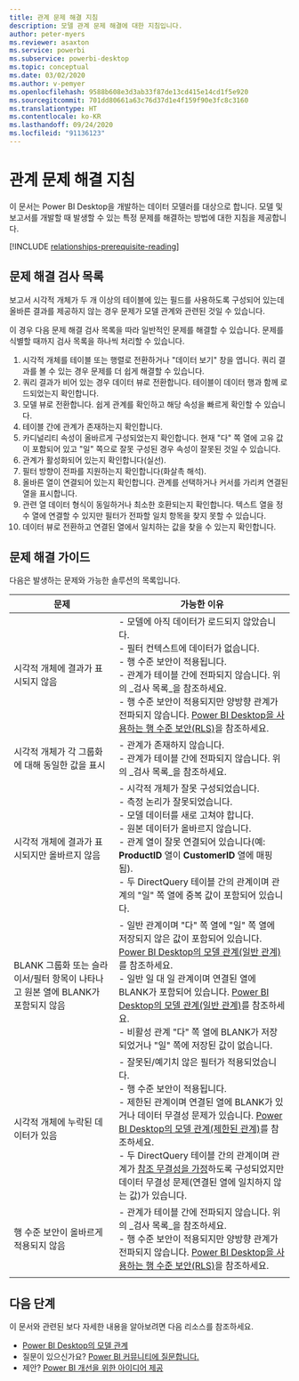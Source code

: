 ```yaml
---
title: 관계 문제 해결 지침
description: 모델 관계 문제 해결에 대한 지침입니다.
author: peter-myers
ms.reviewer: asaxton
ms.service: powerbi
ms.subservice: powerbi-desktop
ms.topic: conceptual
ms.date: 03/02/2020
ms.author: v-pemyer
ms.openlocfilehash: 9588b608e3d3ab33f87de13cd415e14cd1f5e920
ms.sourcegitcommit: 701dd80661a63c76d37d1e4f159f90e3fc8c3160
ms.translationtype: HT
ms.contentlocale: ko-KR
ms.lasthandoff: 09/24/2020
ms.locfileid: "91136123"
---
```

# <a name="relationship-troubleshooting-guidance"></a>관계 문제 해결 지침

이 문서는 Power BI Desktop을 개발하는 데이터 모델러를 대상으로 합니다. 모델 및 보고서를 개발할 때 발생할 수 있는 특정 문제를 해결하는 방법에 대한 지침을 제공합니다.

[!INCLUDE [relationships-prerequisite-reading](includes/relationships-prerequisite-reading.md)]

## <a name="troubleshooting-checklist"></a>문제 해결 검사 목록

보고서 시각적 개체가 두 개 이상의 테이블에 있는 필드를 사용하도록 구성되어 있는데 올바른 결과를 제공하지 않는 경우 문제가 모델 관계와 관련된 것일 수 있습니다.

이 경우 다음 문제 해결 검사 목록을 따라 일반적인 문제를 해결할 수 있습니다. 문제를 식별할 때까지 검사 목록을 하나씩 처리할 수 있습니다.

1. 시각적 개체를 테이블 또는 행렬로 전환하거나 "데이터 보기" 창을 엽니다. 쿼리 결과를 볼 수 있는 경우 문제를 더 쉽게 해결할 수 있습니다.
1. 쿼리 결과가 비어 있는 경우 데이터 뷰로 전환합니다. 테이블이 데이터 행과 함께 로드되었는지 확인합니다.
1. 모델 뷰로 전환합니다. 쉽게 관계를 확인하고 해당 속성을 빠르게 확인할 수 있습니다.
1. 테이블 간에 관계가 존재하는지 확인합니다.
1. 카디널리티 속성이 올바르게 구성되었는지 확인합니다. 현재 "다" 쪽 열에 고유 값이 포함되어 있고 "일" 쪽으로 잘못 구성된 경우 속성이 잘못된 것일 수 있습니다.
1. 관계가 활성화되어 있는지 확인합니다(실선).
1. 필터 방향이 전파를 지원하는지 확인합니다(화살촉 해석).
1. 올바른 열이 연결되어 있는지 확인합니다. 관계를 선택하거나 커서를 가리켜 연결된 열을 표시합니다.
1. 관련 열 데이터 형식이 동일하거나 최소한 호환되는지 확인합니다. 텍스트 열을 정수 열에 연결할 수 있지만 필터가 전파할 일치 항목을 찾지 못할 수 있습니다.
1. 데이터 뷰로 전환하고 연결된 열에서 일치하는 값을 찾을 수 있는지 확인합니다.

## <a name="troubleshooting-guide"></a>문제 해결 가이드

다음은 발생하는 문제와 가능한 솔루션의 목록입니다.

|문제|가능한 이유|
|---------|---------|
|시각적 개체에 결과가 표시되지 않음|- 모델에 아직 데이터가 로드되지 않았습니다.<br />- 필터 컨텍스트에 데이터가 없습니다.<br />- 행 수준 보안이 적용됩니다.<br />- 관계가 테이블 간에 전파되지 않습니다. 위의 _검사 목록_을 참조하세요.<br />- 행 수준 보안이 적용되지만 양방향 관계가 전파되지 않습니다. [Power BI Desktop을 사용하는 행 수준 보안(RLS)](../create-reports/desktop-rls.md)을 참조하세요.|
|시각적 개체가 각 그룹화에 대해 동일한 값을 표시 |- 관계가 존재하지 않습니다.<br />- 관계가 테이블 간에 전파되지 않습니다. 위의 _검사 목록_을 참조하세요.|
|시각적 개체에 결과가 표시되지만 올바르지 않음|- 시각적 개체가 잘못 구성되었습니다.<br />- 측정 논리가 잘못되었습니다.<br />- 모델 데이터를 새로 고쳐야 합니다.<br />- 원본 데이터가 올바르지 않습니다.<br />- 관계 열이 잘못 연결되어 있습니다(예: **ProductID** 열이 **CustomerID** 열에 매핑됨).<br />- 두 DirectQuery 테이블 간의 관계이며 관계의 "일" 쪽 열에 중복 값이 포함되어 있습니다.|
|BLANK 그룹화 또는 슬라이서/필터 항목이 나타나고 원본 열에 BLANK가 포함되지 않음|- 일반 관계이며 "다" 쪽 열에 "일" 쪽 열에 저장되지 않은 값이 포함되어 있습니다. [Power BI Desktop의 모델 관계(일반 관계)](../transform-model/desktop-relationships-understand.md#regular-relationships)를 참조하세요.<br />- 일반 일 대 일 관계이며 연결된 열에 BLANK가 포함되어 있습니다. [Power BI Desktop의 모델 관계(일반 관계)](../transform-model/desktop-relationships-understand.md#regular-relationships)를 참조하세요.<br />- 비활성 관계 "다" 쪽 열에 BLANK가 저장되었거나 "일" 쪽에 저장된 값이 없습니다.|
|시각적 개체에 누락된 데이터가 있음|- 잘못된/예기치 않은 필터가 적용되었습니다.<br />- 행 수준 보안이 적용됩니다.<br />- 제한된 관계이며 연결된 열에 BLANK가 있거나 데이터 무결성 문제가 있습니다. [Power BI Desktop의 모델 관계(제한된 관계)](../transform-model/desktop-relationships-understand.md#limited-relationships)를 참조하세요.<br />- 두 DirectQuery 테이블 간의 관계이며 관계가 [참조 무결성을 가정](../transform-model/desktop-relationships-understand.md#assume-referential-integrity)하도록 구성되었지만 데이터 무결성 문제(연결된 열에 일치하지 않는 값)가 있습니다.|
|행 수준 보안이 올바르게 적용되지 않음|- 관계가 테이블 간에 전파되지 않습니다. 위의 _검사 목록_을 참조하세요.<br />- 행 수준 보안이 적용되지만 양방향 관계가 전파되지 않습니다. [Power BI Desktop을 사용하는 행 수준 보안(RLS)](../create-reports/desktop-rls.md)을 참조하세요.|
|||

## <a name="next-steps"></a>다음 단계

이 문서와 관련된 보다 자세한 내용을 알아보려면 다음 리소스를 참조하세요.

- [Power BI Desktop의 모델 관계](../transform-model/desktop-relationships-understand.md)
- 질문이 있으신가요? [Power BI 커뮤니티에 질문합니다.](https://community.powerbi.com/)
- 제안? [Power BI 개선을 위한 아이디어 제공](https://ideas.powerbi.com/)
